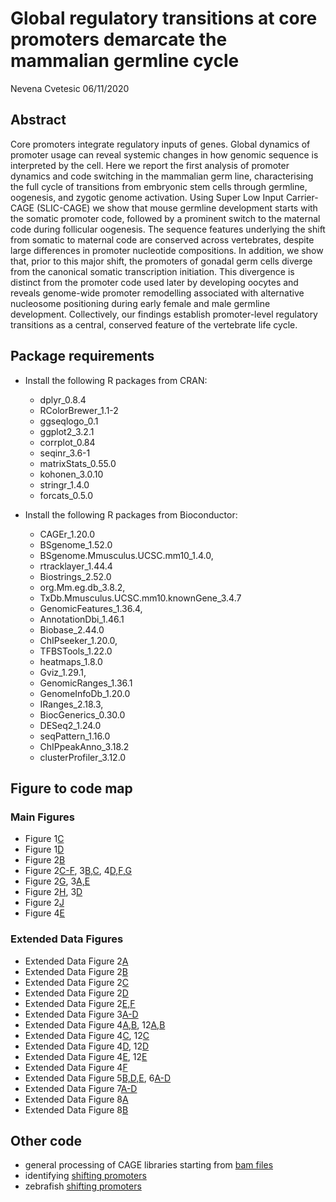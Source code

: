 Global regulatory transitions at core promoters demarcate the mammalian
germline cycle
================
Nevena Cvetesic
06/11/2020

## Abstract

Core promoters integrate regulatory inputs of genes. Global dynamics of promoter usage can reveal systemic changes in how genomic sequence is interpreted by the cell. Here we report the first analysis of promoter dynamics and code switching in the mammalian germ line, characterising the full cycle of transitions from embryonic stem cells through germline, oogenesis, and zygotic genome activation. Using Super Low Input Carrier-CAGE (SLIC-CAGE) we show that mouse germline development starts with the somatic promoter code, followed by a prominent switch to the maternal code during follicular oogenesis. The sequence features underlying the shift from somatic to maternal code are conserved across vertebrates, despite large differences in promoter nucleotide compositions. In addition, we show that, prior to this major shift, the promoters of gonadal germ cells diverge from the canonical somatic transcription initiation. This divergence is distinct from the promoter code used later by developing oocytes and reveals genome-wide promoter remodelling associated with alternative nucleosome positioning during early female and male germline development. Collectively, our findings establish promoter-level regulatory transitions as a central, conserved feature of the vertebrate life cycle.

## Package requirements

  - Install the following R packages from CRAN:   
    - dplyr_0.8.4
    - RColorBrewer_1.1-2
    - ggseqlogo_0.1 
    - ggplot2_3.2.1
    - corrplot_0.84
    - seqinr_3.6-1
    - matrixStats_0.55.0
    - kohonen_3.0.10
    - stringr_1.4.0
    - forcats_0.5.0  
    
  - Install the following R packages from Bioconductor:  
    - CAGEr_1.20.0
    - BSgenome_1.52.0
    - BSgenome.Mmusculus.UCSC.mm10_1.4.0,
    - rtracklayer_1.44.4
    - Biostrings_2.52.0
    - org.Mm.eg.db_3.8.2,
    - TxDb.Mmusculus.UCSC.mm10.knownGene_3.4.7
    - GenomicFeatures_1.36.4,
    - AnnotationDbi_1.46.1
    - Biobase_2.44.0 
    - ChIPseeker_1.20.0,
    - TFBSTools_1.22.0
    - heatmaps_1.8.0
    - Gviz_1.29.1,
    - GenomicRanges_1.36.1
    - GenomeInfoDb_1.20.0
    - IRanges_2.18.3,
    - BiocGenerics_0.30.0 
    - DESeq2_1.24.0
    - seqPattern_1.16.0
    - ChIPpeakAnno_3.18.2
    - clusterProfiler_3.12.0
    
    
## Figure to code map
### Main Figures

  - Figure 1[C](analysis/01_CTSS_expression_correlation.R)
  - Figure 1[D](analysis/02_TC_tpm_PCA.R)
  - Figure 2[B](analysis/03_domTSS_dist_distribution.R)
  - Figure 2[C-F](analysis/04_heatmaps.R), 3[B,C](analysis/04_heatmaps.R), 4[D,F,G](analysis/04_heatmaps.R)
  - Figure 2[G](analysis/05_TBPpwm_match_distribution.R), 3[A,E](analysis/05_TBPpwm_match_distribution.R)  
  - Figure 2[H](analysis/06_seqlogos.R), 3[D](analysis/06_seqlogos.R)
  - Figure 2[J](analysis/07_Wbox_stretch_length.R)
  - Figure 4[E](analysis/08_IQwidth_correlation.R)

### Extended Data Figures
  - Extended Data Figure 2[A](analysis/09_IQwidth_distribution.R)
  - Extended Data Figure 2[B](analysis/10_IQwidth_distribution_boxplot.R)
  - Extended Data Figure 2[C](analysis/11_narrow_broad_promoters_no.R)
  - Extended Data Figure 2[D](analysis/12_promoter_genomic_locations.R)
  - Extended Data Figure 2[E,F](analysis/13_CTSS_PCA.R)
  - Extended Data Figure 3[A-D](analysis/14_distance_annotation.R)
  - Extended Data Figure 4[A,B](analysis/15_GO_enrichment.R), 12[A,B](analysis/15_GO_enrichment.R)
  - Extended Data Figure 4[C](analysis/16_GC_promoter_content.R), 12[C](analysis/16_GC_promoter_content.R)
  - Extended Data Figure 4[D](analysis/17_tpm_distribution_shifts.R), 12[D](analysis/17_tpm_distribution_shifts.R)
  - Extended Data Figure 4[E](analysis/18_Venn_shifts_overlap.R), 12[E](analysis/18_Venn_shifts_overlap.R)
  - Extended Data Figure 4[F](analysis/03_domTSS_dist_distribution.R)
  - Extended Data Figure 5[B,D,E](analysis/04_heatmaps.R), 6[A-D](analysis/04_heatmaps.R)
  - Extended Data Figure 7[A-D](analysis/19_tetranucleotide_composition.R)
  - Extended Data Figure 8[A](analysis/20_SOM_promoter_classification.R)
  - Extended Data Figure 8[B](analysis/21_SOM_promoter_class_genomic_location.R)
 
## Other code  
  - general processing of CAGE libraries starting from [bam files](analysis/CAGE_processing.R)
  - identifying [shifting promoters](analysis/shifting_promoters.R)
  - zebrafish [shifting promoters](analysis/zebrafish_CAGE_shifts.R)

